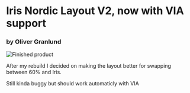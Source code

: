 # Iris Nordic Layout V2, now with VIA support
### by Oliver Granlund

![Finished product](https://i.imgur.com/Y1V9Dvp.jpg)

After my rebuild I decided on making the layout better for swapping between 60% and Iris.

Still kinda buggy but should work automaticly with VIA